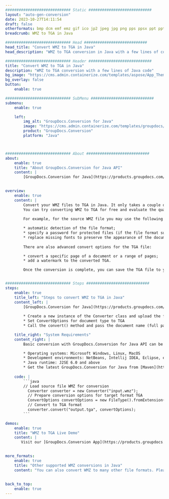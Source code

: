 ```yaml
---
############################# Static ############################
layout: "auto-gen-conversion"
date: 2023-10-27T14:11:54
draft: false
otherformats: bmp dcm emf emz gif ico jp2 jpeg jpg png pps ppsx ppt pptx psb psd svg svgz tga tif tiff webp wmf wmz
breadcrumb: WMZ to TGA in Java

############################# Head ############################
head_title: "Convert WMZ to TGA in Java"
head_description: "WMZ to TGA conversion in Java with a few lines of code. Convert over 160 file formats using the GroupDocs document conversion API for Java"

############################# Header ############################
title: "Convert WMZ to TGA in Java"
description: "WMZ to TGA conversion with a few lines of Java code"
bg_image: "https://cms.admin.containerize.com/templates/aspose/App_Themes/V3/images/bg/header1.png"
bg_overlay: false
button:
    enable: true

############################# SubMenu ############################
submenu:
    enable: true

    left:
        img_alt: "GroupDocs.Conversion for Java"
        image: "https://cms.admin.containerize.com/templates/groupdocs/images/product-logos/90x90-noborder/groupdocs-conversion-java.png"
        product: "GroupDocs.Conversion"
        platform: "Java"



############################# About ############################
about:
    enable: true
    title: "About GroupDocs.Conversion for Java API"
    content: |
        [GroupDocs.Conversion for Java](https://products.groupdocs.com/conversion/java/) is an advanced file format conversion API for converting between popular image and document formats such as Microsoft Office, OpenDocument, PDF, HTML, email, CAD. and much more with just a few lines of code. The native API automatically detects the formats of the original documents and offers many options for customizing the converted documents. Along with the function of extracting information from a document, it also supports caching of the conversion results to the local disk by default. However, any type of cache storage can be supported by implementing the appropriate interfaces - Amazon S3, Dropbox, Google Drive, Windows Azure, Reddis, or any others.
    

overview:
    enable: true
    content: |
        Convert your WMZ files to TGA in Java. It only takes a couple of lines of Java code on any platform of your choice, such as Windows, Linux, macOS.
        You can try converting WMZ to TGA for free and evaluate the quality of the conversion results. Along with simple file conversion scripts, you can try more sophisticated options for loading the WMZ source file and storing the TGA output. 
        
        For example, for the source WMZ file you may use the following load options:

        * automatic detection of the file format;
        * specify a password for protected files (if the file format supports it);
        * replace missing fonts to preserve the appearance of the document.
        
        There are also advanced convert options for the TGA file:

        * convert a specific page of a document or a range of pages;
        * add a watermark to the converted TGA.

        Once the conversion is complete, you can save the TGA file to your local file path or to any third party storage such as FTP, Amazon S3, Google Drive, Dropbox etc. Please note - to convert WMZ to TGA, you do not need to install any additional software, such as MS Office, Open Office, Adobe Acrobat Reader etc.


############################# Steps ############################
steps:
    enable: true
    title_left: "Steps to convert WMZ to TGA in Java"
    content_left: |
        [GroupDocs.Conversion for Java](https://products.groupdocs.com/conversion/java/) allows developers to easily convert WMZ file to TGA with a few lines of code.
        
        * Create a new instance of the Converter class and upload the file WMZ with the full path
        * Set ConvertOptions for document type to TGA
        * Call the convert() method and pass the document name (full path) and format (TGA) as a parameter

    title_right: "System Requirements"
    content_right: |
        Basic conversion with GroupDocs.Conversion for Java API can be done with just a few lines of code. Our APIs are supported on all major platforms and operating systems. Before executing the code below, make sure you have the following prerequisites installed on your system.

        * Operating systems: Microsoft Windows, Linux, MacOS
        * Development environments: NetBeans, Intellij IDEA, Eclipse, etc.
        * Java runtime: J2SE 6.0 and above
        * Get the latest GroupDocs.Conversion for Java from [Maven](https://repository.groupdocs.com/webapp/#/artifacts/browse/tree/General/repo/com/groupdocs/groupdocs-conversion)
         
    code: |
        ```java    
        // Load source file WMZ for conversion
          Converter converter = new Converter("input.wmz");
          // Prepare conversion options for target format TGA
          ConvertOptions convertOptions = new FileType().fromExtension("tga").getConvertOptions();
          // Convert to TGA format
          converter.convert("output.tga", convertOptions);
        ```

demos:
    enable: true
    title: "WMZ to TGA Live Demo"
    content: |
       Visit our [GroupDocs.Conversion App](https://products.groupdocs.app/conversion/family) website and try WMZ to TGA conversion now. The free demo has the following benefits
          

more_formats:
    enable: true
    title: "Other supported WMZ conversions in Java"
    content: "You can also convert WMZ to many other file formats. Please see the list below."
       
       
back_to_top:
    enable: true
---
```

